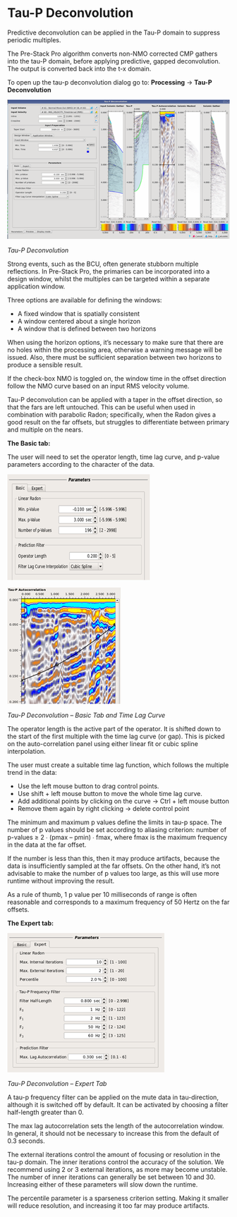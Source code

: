 # Tau-P Deconvolution

Predictive deconvolution can be applied in the Tau-P domain to suppress periodic multiples.

The Pre-Stack Pro algorithm converts non-NMO corrected CMP gathers into the tau-P domain, before applying predictive, gapped deconvolution. The output is converted back into the t-x domain.

To open up the tau-p deconvolution dialog go to: **Processing** → **Tau-P Deconvolution**

![](../../.gitbook/assets/045_processing.png)

_Tau-P Deconvolution_

Strong events, such as the BCU, often generate stubborn multiple reflections. In Pre-Stack Pro, the primaries can be incorporated into a design window, whilst the multiples can be targeted within a separate application window.

Three options are available for defining the windows:

* A fixed window that is spatially consistent 
* A window centered about a single horizon
* A window that is defined between two horizons 

When using the horizon options, it’s necessary to make sure that there are no holes within the processing area, otherwise a warning message will be issued. Also, there must be sufficient separation between two horizons to produce a sensible result.

If the check-box NMO is toggled on, the window time in the offset direction follow the NMO curve based on an input RMS velocity volume.

Tau-P deconvolution can be applied with a taper in the offset direction, so that the fars are left untouched. This can be useful when used in combination with parabolic Radon; specifically, when the Radon gives a good result on the far offsets, but struggles to differentiate between primary and multiple on the nears.

**The Basic tab:**

The user will need to set the operator length, time lag curve, and p-value parameters according to the character of the data.

![](../../.gitbook/assets/046_processing.png)

![](../../.gitbook/assets/047_processing.png)

_Tau-P Deconvolution – Basic Tab and Time Lag Curve_

The operator length is the active part of the operator. It is shifted down to the start of the first multiple with the time lag curve \(or gap\). This is picked on the auto-correlation panel using either linear fit or cubic spline interpolation.

The user must create a suitable time lag function, which follows the multiple trend in the data:

* Use the left mouse button to drag control points.
* Use shift + left mouse button to move the whole time lag curve.
* Add additional points by clicking on the curve → Ctrl + left mouse button
* Remove them again by right clicking → delete control point

The minimum and maximum p values define the limits in tau-p space. The number of p values should be set according to aliasing criterion: number of p-values ≥ 2 ∙ \(pmax – pmin\) ∙ fmax, where fmax is the maximum frequency in the data at the far offset.

If the number is less than this, then it may produce artifacts, because the data is insufficiently sampled at the far offsets. On the other hand, it’s not advisable to make the number of p values too large, as this will use more runtime without improving the result.

As a rule of thumb, 1 p value per 10 milliseconds of range is often reasonable and corresponds to a maximum frequency of 50 Hertz on the far offsets.

**The Expert tab:**

![](../../.gitbook/assets/048_processing.png)

_Tau-P Deconvolution – Expert Tab_

A tau-p frequency filter can be applied on the mute data in tau-direction, although it is switched off by default. It can be activated by choosing a filter half-length greater than 0.

The max lag autocorrelation sets the length of the autocorrelation window. In general, it should not be necessary to increase this from the default of 0.3 seconds.

The external iterations control the amount of focusing or resolution in the tau-p domain. The inner iterations control the accuracy of the solution. We recommend using 2 or 3 external iterations, as more may become unstable. The number of inner iterations can generally be set between 10 and 30. Increasing either of these parameters will slow down the runtime.

The percentile parameter is a sparseness criterion setting. Making it smaller will reduce resolution, and increasing it too far may produce artifacts.


